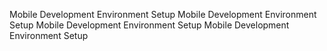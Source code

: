 Mobile Development Environment Setup
Mobile Development Environment Setup
Mobile Development Environment Setup
Mobile Development Environment Setup
